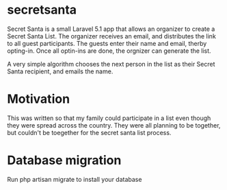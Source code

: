 # secretsanta

Secret Santa is a small Laravel 5.1 app that allows an organizer to create a Secret Santa List. The organizer receives an email, and distributes the link to all guest participants. The guests enter their name and email, therby opting-in. Once all optin-ins are done, the orgnizer can generate the list. 

A very simple algorithm chooses the next person in the list as their Secret Santa recipient, and emails the name.

# Motivation

This was written so that my family could participate in a list even though they were spread across the country. They were all planning to be together, but couldn't be toegether for the secret santa list process.

# Database migration

Run php artisan migrate to install your database




